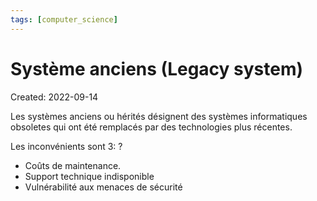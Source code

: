 ```yaml
---
tags: [computer_science] 
---
```

# Système anciens (Legacy system)
Created: 2022-09-14

Les systèmes anciens ou hérités désignent des systèmes informatiques obsoletes qui ont été remplacés par des technologies plus récentes.

Les inconvénients sont 3:
?
- Coûts de maintenance.
- Support technique indisponible
- Vulnérabilité aux menaces de sécurité
<!--SR:!2022-09-18,3,250-->